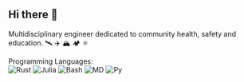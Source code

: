 ## Hi there 👋
Multidisciplinary engineer dedicated to community health, safety and education.
🛰️ ✈️ 🏔️ 🏕️ ⚛️

Programming Languages:  
![Rust](https://img.shields.io/badge/Rust-informational?style=flat&logo=rust&logoColor=black&labelColor=%23cc5200&color=black)
![Julia](https://img.shields.io/badge/Julia-informational?style=flat&logo=julia&logoColor=%239558B2&labelColor=white&color=black)
![Bash](https://img.shields.io/badge/GNU_Bash-informational?style=flat&logo=GNU%20Bash&logoColor=blue&labelColor=white&color=black)
![MD](https://img.shields.io/badge/Markdown-informational?style=flat&logo=Markdown&logoColor=white&labelColor=black&color=black)
![Py](https://img.shields.io/badge/Python-informational?style=flat&logo=Python&logoColor=blue&labelColor=black&color=black)

<!--
**LibreHominid/LibreHominid** is a ✨ _special_ ✨ repository because its `README.md` (this file) appears on your GitHub profile.

Here are some ideas to get you started:

- 🔭 I’m currently working on ...
- 🌱 I’m currently learning ...
- 👯 I’m looking to collaborate on ...
- 🤔 I’m looking for help with ...
- 💬 Ask me about ...
- 📫 How to reach me: ...
- 😄 Pronouns: ...
- ⚡ Fun fact: ...
-->
